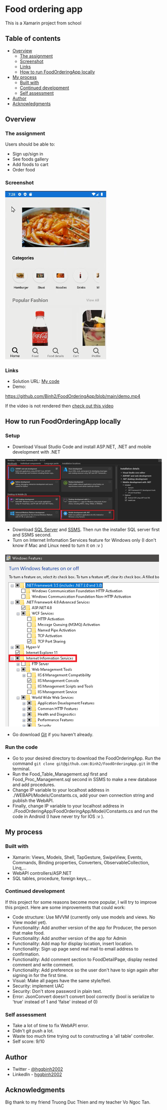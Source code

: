 # Food ordering app

This is a Xamarin project from school

## Table of contents

- [Overview](#overview)
  - [The assignment](#the-assignment)
  - [Screenshot](#screenshot)
  - [Links](#links)
  - [How to run FoodOrderingApp locally](#how-to-run-foodorderingapp-locally)
- [My process](#my-process)
  - [Built with](#built-with)
  - [Continued development](#continued-development)
  - [Self assessment](#self-assessment)
- [Author](#author)
- [Acknowledgments](#acknowledgments)

## Overview

### The assignment

Users should be able to:

- Sign up/sign in
- See foods gallery
- Add foods to cart
- Order food

### Screenshot

![](./images/HomePage.png)

### Links

- Solution URL: [My code](https://github.com/Binh2/FoodOrderingApp)
- Demo: 

https://github.com/Binh2/FoodOrderingApp/blob/main/demo.mp4

If the video is not rendered then [check out this video](https://youtu.be/WaRPJN_cQ7w)

## How to run FoodOrderingApp locally

### Setup

- Download Visual Studio Code and install ASP.NET, .NET and mobile development with .NET

![](./images/install-vscode-component.png)

- Download [SQL Server](https://www.microsoft.com/en-IN/sql-server/sql-server-downloads) and [SSMS](https://learn.microsoft.com/en-us/sql/ssms/download-sql-server-management-studio-ssms-19?view=sql-server-ver16). Then run the installer SQL server first and SSMS second.
- Turn on Internet Infomation Services feature for Windows only (I don't know if Mac and Linux need to turn it on :v )

![](./images/features.png)

- Go download [Git](https://git-scm.com/downloads) if you haven't already.

### Run the code

- Go to your desired directory to download the FoodOrderingApp. Run the command `git clone git@github.com:Binh2/FoodOrderingApp.git` in the terminal.
- Run the Food_Table_Management.sql first and Food_Proc_Management.sql second in SSMS to make a new database and add procedures.
- Change IP variable to your localhost address in ./WEBAPI/Models/Constants.cs, add your own connection string and publish the WebAPI.
- Finally, change IP variable to your localhost address in ./FoodOrderingApp/FoodOrderingApp/Model/Constants.cs and run the code in Android (I have never try for IOS :v ).

## My process

### Built with

- Xamarin: Views, Models, Shell, TapGesture, SwipeView, Events, Commands, Binding properties, Converters, ObservableCollection, Linq,...
- WebAPI controllers/ASP.NET
- SQL tables, procedure, foreign keys,...

### Continued development

If this project for some reasons become more popular, I will try to improve this project. 
Here are some improvements that could work:

- Code structure: Use MVVM (currently only use models and views. No View model yet).
- Functionality: Add another version of the app for Producer, the person that make food.
- Functionality: Add another version of the app for Admin
- Functionality: Add map for display location, insert location.
- Functionality: Sign up page send real mail to email address to confirmation.
- Functionality: Add comment section to FoodDetailPage, display nested comment and write comment.
- Functionality: Add preference so the user don't have to sign again after signing in for the first time.
- Visual: Make all pages have the same style/feel.
- Security: implement UAC
- Security: Don't store password in plain text.
- Error: JsonConvert doesn't convert bool correctly (bool is serialize to 'true' instead of 1 and 'false' instead of 0)

### Self assessment

- Take a lot of time to fix WebAPI error.
- Didn't git push a lot.
- Waste too much time trying out to constructing a 'all table' controller.
- Self score: 9/10

## Author

- Twitter - [@hgqbinh2002](https://twitter.com/hgqbinh2002)
- LinkedIn - [hgqbinh2002](https://www.linkedin.com/in/hgqbinh2002/)

## Acknowledgments

Big thank to my friend Truong Duc Thien and my teacher Vo Ngoc Tan.
